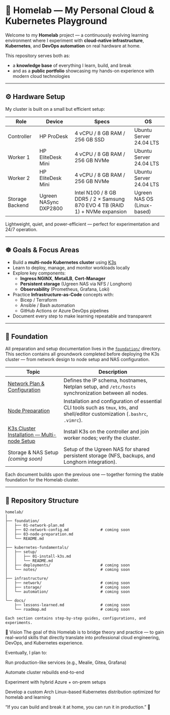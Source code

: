 # 🧠 Homelab — My Personal Cloud & Kubernetes Playground

Welcome to my **Homelab** project — a continuously evolving learning environment where I experiment with **cloud-native infrastructure**, **Kubernetes**, and **DevOps automation** on real hardware at home.

This repository serves both as:
- a **knowledge base** of everything I learn, build, and break  
- and as a **public portfolio** showcasing my hands-on experience with modern cloud technologies  

---

## ⚙️ Hardware Setup

My cluster is built on a small but efficient setup:

| Role | Device | Specs | OS |
|------|---------|-------|----|
| Controller | HP ProDesk | 4 vCPU / 8 GB RAM / 256 GB SSD | Ubuntu Server 24.04 LTS |
| Worker 1 | HP EliteDesk Mini | 4 vCPU / 8 GB RAM / 256 GB NVMe | Ubuntu Server 24.04 LTS |
| Worker 2 | HP EliteDesk Mini | 4 vCPU / 8 GB RAM / 256 GB NVMe | Ubuntu Server 24.04 LTS |
| Storage Backend | Ugreen NASync DXP2800 | Intel N100 / 8 GB DDR5 / 2 × Samsung 870 EVO 4 TB (RAID 1) + NVMe expansion | Ugreen NAS OS (Linux-based) |

Lightweight, quiet, and power-efficient — perfect for experimentation and 24/7 operation.

---

## ☸️ Goals & Focus Areas

- Build a **multi-node Kubernetes cluster** using [K3s](https://k3s.io)  
- Learn to deploy, manage, and monitor workloads locally  
- Explore key components:
  - **Ingress NGINX**, **MetalLB**, **Cert-Manager**
  - **Persistent storage** (Ugreen NAS via NFS / Longhorn)
  - **Observability** (Prometheus, Grafana, Loki)
- Practice **Infrastructure-as-Code** concepts with:
  - Bicep / Terraform  
  - Ansible / Bash automation  
  - GitHub Actions or Azure DevOps pipelines
- Document every step to make learning repeatable and transparent

---

## 🧱 Foundation

All preparation and setup documentation lives in the [`foundation/`](./foundation/) directory.  
This section contains all groundwork completed before deploying the K3s cluster — from network design to node setup and NAS configuration.

| Topic | Description |
|------|-------------|
| [Network Plan & Configuration](./foundation/network-plan.md) | Defines the IP schema, hostnames, Netplan setup, and `/etc/hosts` synchronization between all nodes. |
| [Node Preparation](./foundation/node-preparation.md) | Installation and configuration of essential CLI tools such as `tmux`, `k9s`, and shell/editor customization (`.bashrc`, `.vimrc`). |
| [K3s Cluster Installation — Multi-node Setup](./kubernetes-fundamentals/setup/01-install-k3s.md) | Install K3s on the controller and join worker nodes; verify the cluster. |
| Storage & NAS Setup *(coming soon)* | Setup of the Ugreen NAS for shared persistent storage (NFS, backups, and Longhorn integration). |

Each document builds upon the previous one — together forming the stable foundation for the Homelab cluster.

---

## 🧩 Repository Structure

```text
homelab/
│
├── foundation/
│   ├── 01-network-plan.md
│   ├── 02-network-config.md              # coming soon
│   ├── 03-node-preparation.md
│   └── README.md
│
├── kubernetes-fundamentals/
│   ├── setup/
│   │   ├── 01-install-k3s.md
│   │   └── README.md
│   ├── deployments/                      # coming soon
│   └── notes/                            # coming soon
│
├── infrastructure/
│   ├── network/                          # coming soon
│   ├── storage/                          # coming soon
│   └── automation/                       # coming soon
│
└── docs/
    ├── lessons-learned.md                # coming soon
    └── roadmap.md                        # coming soon

Each section contains step-by-step guides, configurations, and experiments.

```

🚀 Vision
The goal of this Homelab is to bridge theory and practice —
to gain real-world skills that directly translate into professional cloud engineering, DevOps, and Kubernetes experience.

Eventually, I plan to:

Run production-like services (e.g., Mealie, Gitea, Grafana)

Automate cluster rebuilds end-to-end

Experiment with hybrid Azure + on-prem setups

Develop a custom Arch Linux–based Kubernetes distribution optimized for homelab and learning


“If you can build and break it at home, you can run it in production.” 🧩
